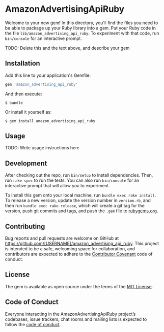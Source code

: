 # AmazonAdvertisingApiRuby

Welcome to your new gem! In this directory, you'll find the files you need to be able to package up your Ruby library into a gem. Put your Ruby code in the file `lib/amazon_advertising_api_ruby`. To experiment with that code, run `bin/console` for an interactive prompt.

TODO: Delete this and the text above, and describe your gem

## Installation

Add this line to your application's Gemfile:

```ruby
gem 'amazon_advertising_api_ruby'
```

And then execute:

    $ bundle

Or install it yourself as:

    $ gem install amazon_advertising_api_ruby

## Usage

TODO: Write usage instructions here

## Development

After checking out the repo, run `bin/setup` to install dependencies. Then, run `rake spec` to run the tests. You can also run `bin/console` for an interactive prompt that will allow you to experiment.

To install this gem onto your local machine, run `bundle exec rake install`. To release a new version, update the version number in `version.rb`, and then run `bundle exec rake release`, which will create a git tag for the version, push git commits and tags, and push the `.gem` file to [rubygems.org](https://rubygems.org).

## Contributing

Bug reports and pull requests are welcome on GitHub at https://github.com/[USERNAME]/amazon_advertising_api_ruby. This project is intended to be a safe, welcoming space for collaboration, and contributors are expected to adhere to the [Contributor Covenant](http://contributor-covenant.org) code of conduct.

## License

The gem is available as open source under the terms of the [MIT License](https://opensource.org/licenses/MIT).

## Code of Conduct

Everyone interacting in the AmazonAdvertisingApiRuby project’s codebases, issue trackers, chat rooms and mailing lists is expected to follow the [code of conduct](https://github.com/[USERNAME]/amazon_advertising_api_ruby/blob/master/CODE_OF_CONDUCT.md).

